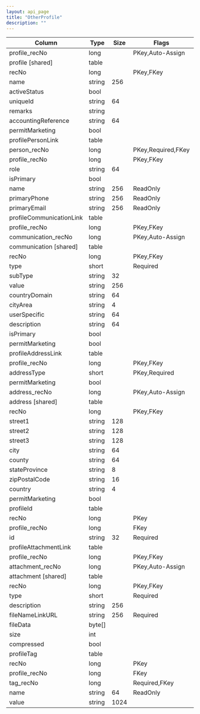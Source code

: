 ```yaml
---
layout: api_page
title: "OtherProfile"
description: ""
---
```




| Column | Type | Size | Flags | Table | Description |
| ------ | ---- | ---- | ----- | ----- | ----------- |
| profile_recNo | long |  | PKey,Auto-Assign | otherProfile | 
| profile  [shared] | table |  |  | otherProfile | 
| recNo | long |  | PKey,FKey | profile | 
| name | string | 256 |  | profile | 
| activeStatus | bool |  |  | profile | 
| uniqueId | string | 64 |  | profile | 
| remarks | string |  |  | profile | 
| accountingReference | string | 64 |  | profile | 
| permitMarketing | bool |  |  | profile | 
| profilePersonLink  | table |  |  | profile | 
| person_recNo | long |  | PKey,Required,FKey | profilePersonLink | 
| profile_recNo | long |  | PKey,FKey | profilePersonLink | 
| role | string | 64 |  | profilePersonLink | 
| isPrimary | bool |  |  | profilePersonLink | 
| name | string | 256 | ReadOnly | profilePersonLink | 
| primaryPhone | string | 256 | ReadOnly | profilePersonLink | 
| primaryEmail | string | 256 | ReadOnly | profilePersonLink | 
| profileCommunicationLink  | table |  |  | profile | 
| profile_recNo | long |  | PKey,FKey | profileCommunicationLink | 
| communication_recNo | long |  | PKey,Auto-Assign | profileCommunicationLink | 
| communication  [shared] | table |  |  | profileCommunicationLink | 
| recNo | long |  | PKey,FKey | communication | 
| type | short |  | Required | communication | 
| subType | string | 32 |  | communication | 
| value | string | 256 |  | communication | 
| countryDomain | string | 64 |  | communication | 
| cityArea | string | 4 |  | communication | 
| userSpecific | string | 64 |  | communication | 
| description | string | 64 |  | communication | 
| isPrimary | bool |  |  | communication | 
| permitMarketing | bool |  |  | communication | 
| profileAddressLink  | table |  |  | profile | 
| profile_recNo | long |  | PKey,FKey | profileAddressLink | 
| addressType | short |  | PKey,Required | profileAddressLink | 
| permitMarketing | bool |  |  | profileAddressLink | 
| address_recNo | long |  | PKey,Auto-Assign | profileAddressLink | 
| address  [shared] | table |  |  | profileAddressLink | 
| recNo | long |  | PKey,FKey | address | 
| street1 | string | 128 |  | address | 
| street2 | string | 128 |  | address | 
| street3 | string | 128 |  | address | 
| city | string | 64 |  | address | 
| county | string | 64 |  | address | 
| stateProvince | string | 8 |  | address | 
| zipPostalCode | string | 16 |  | address | 
| country | string | 4 |  | address | 
| permitMarketing | bool |  |  | address | 
| profileId  | table |  |  | profile | 
| recNo | long |  | PKey | profileId | 
| profile_recNo | long |  | FKey | profileId | 
| id | string | 32 | Required | profileId | 
| profileAttachmentLink  | table |  |  | profile | 
| profile_recNo | long |  | PKey,FKey | profileAttachmentLink | 
| attachment_recNo | long |  | PKey,Auto-Assign | profileAttachmentLink | 
| attachment  [shared] | table |  |  | profileAttachmentLink | 
| recNo | long |  | PKey,FKey | attachment | 
| type | short |  | Required | attachment | 
| description | string | 256 |  | attachment | 
| fileNameLinkURL | string | 256 | Required | attachment | 
| fileData | byte[] |  |  | attachment | 
| size | int |  |  | attachment | 
| compressed | bool |  |  | attachment | 
| profileTag  | table |  |  | profile | 
| recNo | long |  | PKey | profileTag | 
| profile_recNo | long |  | FKey | profileTag | 
| tag_recNo | long |  | Required,FKey | profileTag | 
| name | string | 64 | ReadOnly | profileTag | 
| value | string | 1024 |  | profileTag | 


